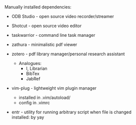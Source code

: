 Manually installed dependencies:

   * ODB Studio - open source video recorder/streamer
   
   * Shotcut - open source video editor

   * taskwarrior - command line task manager

   * zathura - minimalistic pdf viewer
	
   * zotero - pdf library manager/personal research assistant
        * Analogues:
            * I, Librarian
            * BibTex
            * JabRef 
	
   * vim-plug - lightweight vim plugin manager
        * installed in .vim/autoload/
		* config in .vimrc	
	
   * entr - utility for running arbitrary script when file is changed   
		installed: by yay

